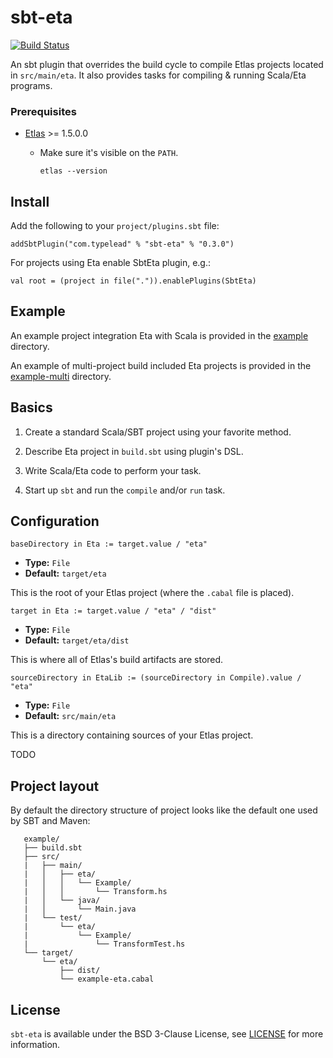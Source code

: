# sbt-eta

[![Build Status](https://circleci.com/gh/typelead/sbt-eta.svg?style=shield)](https://circleci.com/gh/typelead/sbt-eta)

An sbt plugin that overrides the build cycle to compile Etlas projects located in
`src/main/eta`. It also provides tasks for compiling & running Scala/Eta programs.

### Prerequisites

- [Etlas](https://github.com/typelead/etlas) >= 1.5.0.0
  - Make sure it's visible on the `PATH`.

    ```shell
    etlas --version
    ```

## Install

Add the following to your `project/plugins.sbt` file:

```sbtshell
addSbtPlugin("com.typelead" % "sbt-eta" % "0.3.0")
```

For projects using Eta enable SbtEta plugin, e.g.:

```sbtshell
val root = (project in file(".")).enablePlugins(SbtEta)
```

## Example

An example project integration Eta with Scala is provided in the [example](./example/README.md) directory.

An example of multi-project build included Eta projects is provided in the [example-multi](./example-multi/README.md) directory.

## Basics

1. Create a standard Scala/SBT project using your favorite method.

2. Describe Eta project in `build.sbt` using plugin's DSL. 

3. Write Scala/Eta code to perform your task.

4. Start up `sbt` and run the `compile` and/or `run` task.

## Configuration

```sbtshell
baseDirectory in Eta := target.value / "eta"
```
- **Type:** `File`
- **Default:** `target/eta`

This is the root of your Etlas project (where the `.cabal` file is placed).

```sbtshell
target in Eta := target.value / "eta" / "dist"
```

- **Type:** `File`
- **Default:** `target/eta/dist`

This is where all of Etlas's build artifacts are stored.

```sbtshell
sourceDirectory in EtaLib := (sourceDirectory in Compile).value / "eta"
```
- **Type:** `File`
- **Default:** `src/main/eta`

This is a directory containing sources of your Etlas project.

TODO

## Project layout

By default the directory structure of project looks like the default one used by SBT and Maven:

```       
   example/
   ├── build.sbt
   ├── src/
   |   ├── main/
   |   │   ├── eta/
   |   │   │   └── Example/
   |   │   │       └── Transform.hs
   |   │   └── java/
   |   │       └── Main.java
   |   └── test/
   |       └── eta/
   |           └── Example/
   |               └── TransformTest.hs
   └── target/
       └── eta/
           ├── dist/
           └── example-eta.cabal
``` 

## License

`sbt-eta` is available under the BSD 3-Clause License, see [LICENSE](./LICENSE) for
more information.
